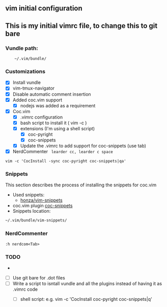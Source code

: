 ## vim initial configuration

## This is my initial vimrc file, to change this to git bare

### Vundle path:
```
	~/.vim/bundle/
```

### Customizations
- [x] Install vundle
- [x] vim-tmux-navigator
- [x] Disable automatic comment insertion
- [x] Added coc.vim support
	- [x] nodejs was added as a requirement
- [x] Coc.vim
	- [x] .vimrc configuration
	- [x] bash script to install it ( vim -c )
	- [x] extensions (I'm using a shell script)
		- [x] coc-pyright
		- [x] coc-snippets
	- [x] Update the .vimrc to add support for coc-snippets (use tab)
- [x] NerdCommenter ``` learder cc, learder c space``` 

```viml
vim -c 'CocInstall -sync coc-pyright coc-snippets|qa'
```

### Snippets
This section describes the process of installing the snippets for coc.vim
- Used snippets: 
	- [honza/vim-snippets](https://github.com/honza/vim-snippets)
- coc.vim plugin [coc-snippets](https://github.com/neoclide/coc-snippets)
- Snippets location:
```bash
~/.vim/bundle/vim-snippets/
```

### NerdCommenter
```
:h nerdcom<Tab>
```

 
### TODO
- 
- [ ] Use git bare for .dot files
- [ ] Write a script to isntall vundle and all the plugins instead of having it as .vimrc code
	- [ ] shell script: e.g. vim -c 'CocInstall coc-pyright coc-snippets|q'

